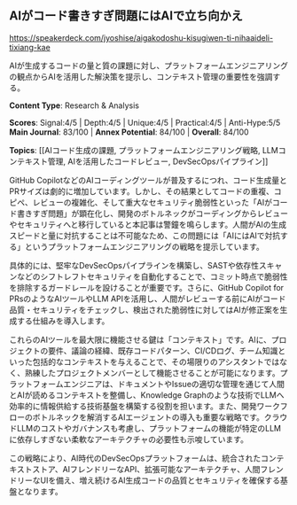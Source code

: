 ## AIがコード書きすぎ問題にはAIで立ち向かえ

https://speakerdeck.com/jyoshise/aigakodoshu-kisugiwen-ti-nihaaideli-tixiang-kae

AIが生成するコードの量と質の課題に対し、プラットフォームエンジニアリングの観点からAIを活用した解決策を提示し、コンテキスト管理の重要性を強調する。

**Content Type**: Research & Analysis

**Scores**: Signal:4/5 | Depth:4/5 | Unique:4/5 | Practical:4/5 | Anti-Hype:5/5
**Main Journal**: 83/100 | **Annex Potential**: 84/100 | **Overall**: 84/100

**Topics**: [[AIコード生成の課題, プラットフォームエンジニアリング戦略, LLMコンテキスト管理, AIを活用したコードレビュー, DevSecOpsパイプライン]]

GitHub CopilotなどのAIコーディングツールが普及するにつれ、コード生成量とPRサイズは劇的に増加しています。しかし、その結果としてコードの重複、コピペ、レビューの複雑化、そして重大なセキュリティ脆弱性といった「AIがコード書きすぎ問題」が顕在化し、開発のボトルネックがコーディングからレビューやセキュリティへと移行していると本記事は警鐘を鳴らします。人間がAIの生成スピードと量に対抗することは不可能なため、この問題には「AIにはAIで対抗する」というプラットフォームエンジニアリングの戦略を提示しています。

具体的には、堅牢なDevSecOpsパイプラインを構築し、SASTや依存性スキャンなどのシフトレフトセキュリティを自動化することで、コミット時点で脆弱性を排除するガードレールを設けることが重要です。さらに、GitHub Copilot for PRsのようなAIツールやLLM APIを活用し、人間がレビューする前にAIがコード品質・セキュリティをチェックし、検出された脆弱性に対してはAIが修正案を生成する仕組みを導入します。

これらのAIツールを最大限に機能させる鍵は「コンテキスト」です。AIに、プロジェクトの要件、議論の経緯、既存コードパターン、CI/CDログ、チーム知識といった包括的なコンテキストを与えることで、その場限りのアシスタントではなく、熟練したプロジェクトメンバーとして機能させることが可能になります。プラットフォームエンジニアは、ドキュメントやIssueの適切な管理を通じて人間とAIが読めるコンテキストを整備し、Knowledge Graphのような技術でLLMへ効率的に情報供給する技術基盤を構築する役割を担います。また、開発ワークフローのボトルネックを解消するAIエージェントの導入も重要な戦略です。クラウドLLMのコストやガバナンスも考慮し、プラットフォームの機能が特定のLLMに依存しすぎない柔軟なアーキテクチャの必要性も示唆しています。

この戦略により、AI時代のDevSecOpsプラットフォームは、統合されたコンテキストストア、AIフレンドリーなAPI、拡張可能なアーキテクチャ、人間フレンドリーなUIを備え、増え続けるAI生成コードの品質とセキュリティを確保する基盤となります。